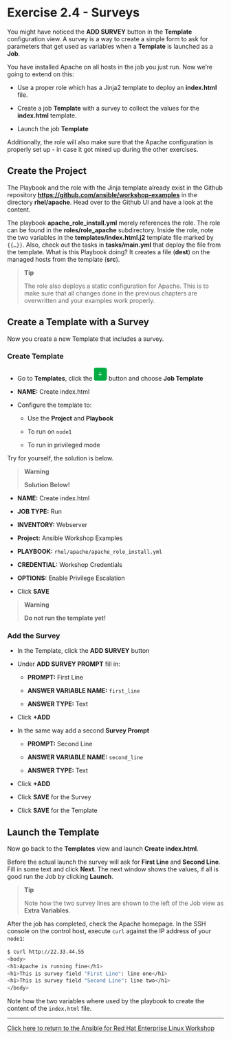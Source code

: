 # Exercise 2.4 - Surveys

You might have noticed the **ADD SURVEY** button in the **Template** configuration view. A survey is a way to create a simple form to ask for parameters that get used as variables when a **Template** is launched as a **Job**.

You have installed Apache on all hosts in the job you just run. Now we’re going to extend on this:

- Use a proper role which has a Jinja2 template to deploy an **index.html** file.

- Create a job **Template** with a survey to collect the values for the **index.html** template.

- Launch the job **Template**

Additionally, the role will also make sure that the Apache configuration is properly set up - in case it got mixed up during the other exercises.

## Create the Project

The Playbook and the role with the Jinja template already exist in the Github repository **https://github.com/ansible/workshop-examples** in the directory **rhel/apache**. Head over to the Github UI and have a look at the content.

The playbook **apache_role_install.yml** merely references the role. The role can be found in the **roles/role_apache** subdirectory. Inside the role, note the two variables in the **templates/index.html.j2** template file marked by `{{…​}}`\. Also, check out the tasks in **tasks/main.yml** that deploy the file from the template. What is this Playbook doing? It creates a file (**dest**) on the managed hosts from the template (**src**).

> **Tip**
> 
> The role also deploys a static configuration for Apache. This is to make sure that all changes done in the previous chapters are overwritten and your examples work properly.

## Create a Template with a Survey

Now you create a new Template that includes a survey.

### Create Template

- Go to **Templates**, click the ![plus](images/green_plus.png) button and choose **Job Template**

- **NAME:** Create index.html

- Configure the template to:
  
    - Use the **Project** and **Playbook**
  
    - To run on `node1`
  
    - To run in privileged mode

Try for yourself, the solution is below.

> **Warning**
> 
> **Solution Below\!**

- **NAME:** Create index.html

- **JOB TYPE:** Run

- **INVENTORY:** Webserver

- **Project:** Ansible Workshop Examples

- **PLAYBOOK:** `rhel/apache/apache_role_install.yml`

- **CREDENTIAL:** Workshop Credentials

- **OPTIONS:** Enable Privilege Escalation

- Click **SAVE**

> **Warning**
>
> **Do not run the template yet!**

### Add the Survey

- In the Template, click the **ADD SURVEY** button

- Under **ADD SURVEY PROMPT** fill in:
  
    - **PROMPT:** First Line
  
    - **ANSWER VARIABLE NAME:** `first_line`
  
    - **ANSWER TYPE:** Text

- Click **+ADD**

- In the same way add a second **Survey Prompt**
  
    - **PROMPT:** Second Line
  
    - **ANSWER VARIABLE NAME:** `second_line`
  
    - **ANSWER TYPE:** Text

- Click **+ADD**

- Click **SAVE** for the Survey

- Click **SAVE** for the Template

## Launch the Template

Now go back to the **Templates** view and launch **Create index.html**.

Before the actual launch the survey will ask for **First Line** and **Second Line**. Fill in some text and click **Next**. The next window shows the values, if all is good run the Job by clicking **Launch**.

> **Tip**
> 
> Note how the two survey lines are shown to the left of the Job view as **Extra Variables**.

After the job has completed, check the Apache homepage. In the SSH console on the control host, execute `curl` against the IP address of your `node1`:

```bash
$ curl http://22.33.44.55
<body>
<h1>Apache is running fine</h1>
<h1>This is survey field "First Line": line one</h1>
<h1>This is survey field "Second Line": line two</h1>
</body>
```
Note how the two variables where used by the playbook to create the content of the `index.html` file.

----

[Click here to return to the Ansible for Red Hat Enterprise Linux Workshop](../README.md#section-2---ansible-tower-exercises)
